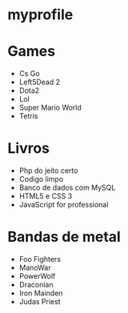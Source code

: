 # myprofile

# Games
* Cs Go
* Left5Dead 2
* Dota2 
* Lol
* Super Mario World
* Tetris

# Livros
* Php do jeito certo
* Codigo limpo 
* Banco de dados com MySQL
* HTML5 e CSS 3
* JavaScript for professional

# Bandas de metal

* Foo Fighters
* ManoWar
* PowerWolf
* Draconian
* Iron Mainden
* Judas Priest
